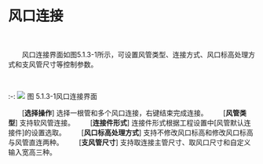 # 风口连接
<br/>

&emsp;&emsp;风口连接界面如图5.1.3-1所示，可设置风管类型、连接方式、风口标高处理方式和支风管尺寸等控制参数。

<br/>

:-: ![](images/144.png)
图 5.1.3-1风口连接界面
<br/>

&emsp;&emsp;[**选择操作**] 选择一根管和多个风口连接，右键结束完成连接。
&emsp;&emsp;[**风管类型**] 支持软风管连接。
&emsp;&emsp;[**连接件形式**] 连接件形式根据工程设置中[风管默认连接件]的设置选取。
&emsp;&emsp;[**风口标高处理方式**] 支持不修改风口标高和修改风口标高与风管直连两种。
&emsp;&emsp;[**支风管尺寸**] 支持取连接主管尺寸、取风口尺寸和自定义输入宽高三种。
